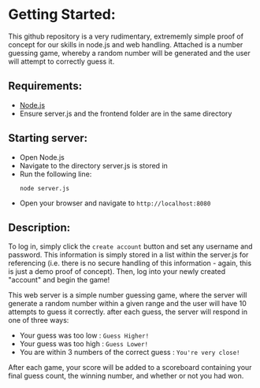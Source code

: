 # Getting Started:

This github repository is a very rudimentary, extrememly simple proof of concept for our skills in node.js and web handling. Attached is a number guessing game, whereby a random number will be generated and the user will attempt to correctly guess it.

## Requirements:
- [Node.js](https://nodejs.org/en)
- Ensure server.js and the frontend folder are in the same directory

## Starting server:

- Open Node.js
- Navigate to the directory server.js is stored in
- Run the following line:
  ```
  node server.js
  ```
- Open your browser and navigate to ``` http://localhost:8080 ```

## Description:
To log in, simply click the ```create account``` button and set any username and password. This information is simply stored in a list within the server.js for referencing (i.e. there is no secure handling of this information - again, this is just a demo proof of concept). Then, log into your newly created "account" and begin the game!

This web server is a simple number guessing game, where the server will generate a random number within a given range and the user will have 10 attempts to guess it correctly. after each guess, the server will respond in one of three ways:
- Your guess was too low : ```Guess Higher!```
- Your guess was too high : ```Guess Lower!```
- You are within 3 numbers of the correct guess : ```You're very close!```

After each game, your score will be added to a scoreboard containing your final guess count, the winning number, and whether or not you had won.
